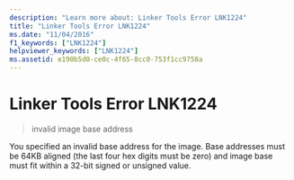 ```yaml
---
description: "Learn more about: Linker Tools Error LNK1224"
title: "Linker Tools Error LNK1224"
ms.date: "11/04/2016"
f1_keywords: ["LNK1224"]
helpviewer_keywords: ["LNK1224"]
ms.assetid: e190b5d0-ce0c-4f65-8cc0-753f1cc9758a
---
```

# Linker Tools Error LNK1224

> invalid image base address

You specified an invalid base address for the image. Base addresses must be 64KB aligned (the last four hex digits must be zero) and image base must fit within a 32-bit signed or unsigned value.
